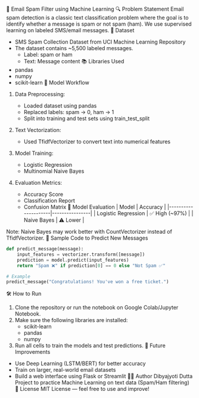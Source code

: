 📧 Email Spam Filter using Machine Learning
🔍 Problem Statement
Email spam detection is a classic text classification problem where the goal is to identify whether a message is spam or not spam (ham). We use supervised learning on labeled SMS/email messages.
💾 Dataset
- SMS Spam Collection Dataset from UCI Machine Learning Repository
- The dataset contains ~5,500 labeled messages.
  - Label: spam or ham
  - Text: Message content
📚 Libraries Used
- pandas
- numpy
- scikit-learn
🧠 Model Workflow
1. Data Preprocessing:
   - Loaded dataset using pandas
   - Replaced labels: spam → 0, ham → 1
   - Split into training and test sets using train_test_split

2. Text Vectorization:
   - Used TfidfVectorizer to convert text into numerical features

3. Model Training:
   - Logistic Regression
   - Multinomial Naive Bayes

4. Evaluation Metrics:
   - Accuracy Score
   - Classification Report
   - Confusion Matrix
🧪 Model Evaluation
| Model               | Accuracy       |
|---------------------|----------------|
| Logistic Regression | ✅ High (~97%) |
| Naive Bayes         | ⚠️ Lower       |

Note: Naive Bayes may work better with CountVectorizer instead of TfidfVectorizer.
🧾 Sample Code to Predict New Messages
```python
def predict_message(message):
    input_features = vectorizer.transform([message])
    prediction = model.predict(input_features)
    return "Spam ❌" if prediction[0] == 0 else "Not Spam ✅"

# Example
predict_message("Congratulations! You've won a free ticket.")
```
🛠️ How to Run
1. Clone the repository or run the notebook on Google Colab/Jupyter Notebook.
2. Make sure the following libraries are installed:
   - scikit-learn
   - pandas
   - numpy
3. Run all cells to train the models and test predictions.
🔮 Future Improvements
- Use Deep Learning (LSTM/BERT) for better accuracy
- Train on larger, real-world email datasets
- Build a web interface using Flask or Streamlit
🧑‍💻 Author
Dibyajyoti Dutta
Project to practice Machine Learning on text data (Spam/Ham filtering)
📄 License
MIT License — feel free to use and improve!
